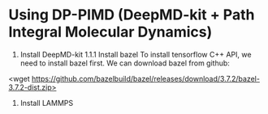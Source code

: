 # Using DP-PIMD (DeepMD-kit + Path Integral Molecular Dynamics)

1. Install DeepMD-kit
1.1.1 Install bazel
To install tensorflow C++ API, we need to install bazel first. We can download bazel from github:

<wget https://github.com/bazelbuild/bazel/releases/download/3.7.2/bazel-3.7.2-dist.zip>
1. Install LAMMPS